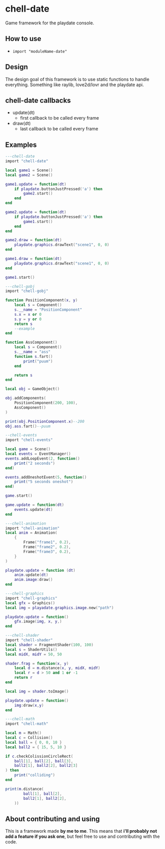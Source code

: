 # chell-date
Game framework for the playdate console.

## How to use

- `import "moduleName-date"`

## Design

The design goal of this framework is to use static functions to handle everything. Something like raylib, love2d/lovr and the playdate api.  

## chell-date callbacks

- update(dt)
	- first callback to be called every frame
- draw(dt)
	- last callback to be called every frame

## Examples

```lua
---chell-date
import "chell-date"

local game1 = Scene()
local game2 = Scene()

game1.update = function(dt)
	if playdate.buttonJustPressed('a') then
		game2.start()
	end
end

game2.update = function(dt)
	if playdate.buttonJustPressed('a') then
		game1.start()
	end
end

game2.draw = function(dt)
	playdate.graphics.drawText("scene1", 0, 0)
end

game1.draw = function(dt)
	playdate.graphics.drawText("scene1", 0, 0)
end

game1.start()
```

```lua
---chell-gobj
import "chell-gobj"

function PositionComponent(x, y)
	local s = Component()
	s.__name = "PositionComponent"
	s.x = x or 0
	s.y = y or 0
	return s
	--example
end

function AssComponent()
	local s = Component()
	s.__name = "ass"
	function s.fart()
		print("puum")
	end

	return s
end

local obj = GameObject()

obj.addComponents(
	PositionComponent(200, 100),
	AssComponent()
)

print(obj.PositionComponent.x)--200
obj.ass.fart()--puum
```

```lua
--chell-events
import "chell-events"

local game = Scene()
local events = EventManager()
events.addLoopEvent(2, function()
	print("2 seconds")
end)

events.addOneshotEvent(5, function()
	print("5 seconds oneshot")
end)

game.start()

game.update = function(dt)
	events.update(dt)
end

```

```lua
---chell-animation
import "chell-animation"
local anim = Animation(
	{
		Frame("frame1", 0.2),
		Frame("frame2", 0.2),
		Frame("frame3", 0.2),
	}
)

playdate.update = function (dt)
	anim.update(dt)
	anim.image:draw()
end

```
```lua
---chell-graphics
import "chell-graphics"
local gfx = Graphics()
local img = playadate.graphics.image.new("path")

playdate.update = function()
	gfx.image(img, x, y,)
end
```
```lua
---chell-shader
import "chell-shader"
local shader = FragmentShader(100, 100)
local s = ShaderUtils()
local midX, midY = 50, 50

shader.frag = function(x, y)
	local d = m.distance(x, y, midX, midY)
	local r = d > 50 and 1 or -1
	return r
end

local img = shader.toImage()

playdate.update = function()
	img:draw(x,y)
end

```

```lua
---chell-math
import "chell-math"

local m = Math()
local c = Collision()
local ball = { 0, 0, 10 }
local ball2 = { 15, 5, 10 }

if c.checkColissionCircleRect(
	ball[1], ball[2], ball[3],
	ball2[1], ball2[2], ball2[3]
) then
	print("colliding")
end

print(m.distance(
		ball[1], ball[2],
		ball2[1], ball2[2],
	))
```

## About contributing and using

This is a framework made **by me to me**. This means that **i'll probably not add a feature if you ask one**, but feel free to use and contributing with the code.  
